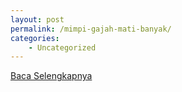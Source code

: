```yaml
---
layout: post
permalink: /mimpi-gajah-mati-banyak/
categories:
    - Uncategorized
---
```


[Baca Selengkapnya](/07)
